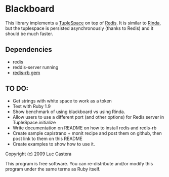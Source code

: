 # Blackboard

This library implements a [TupleSpace](http://en.wikipedia.org/wiki/Tuple_space) on top of [Redis](http://code.google.com/p/redis/). It is similar to [Rinda](http://www.ruby-doc.org/stdlib/libdoc/rinda/rdoc/classes/Rinda/TupleSpace.html), but the tuplespace is persisted asynchronously (thanks to Redis) and it should be much faster.


## Dependencies

* redis
* reddis-server running
* [redis-rb gem](http://github.com/ezmobius/redis-rb)


## TO DO:

* Get strings with white space to work as a token
* Test with Ruby 1.9
* Show benchmark of using blackboard vs using Rinda.
* Allow users to use a different port (and other options) for Redis server in TupleSpace.initialize
* Write documentation on README on how to install redis and redis-rb
* Create sample capistrano + monit recipe and post them on github, then post link to them on this README
* Create examples to show how to use it.


Copyright (c) 2009      Luc Castera

This program is free software. You can re-distribute and/or modify this program
under the same terms as Ruby itself.


